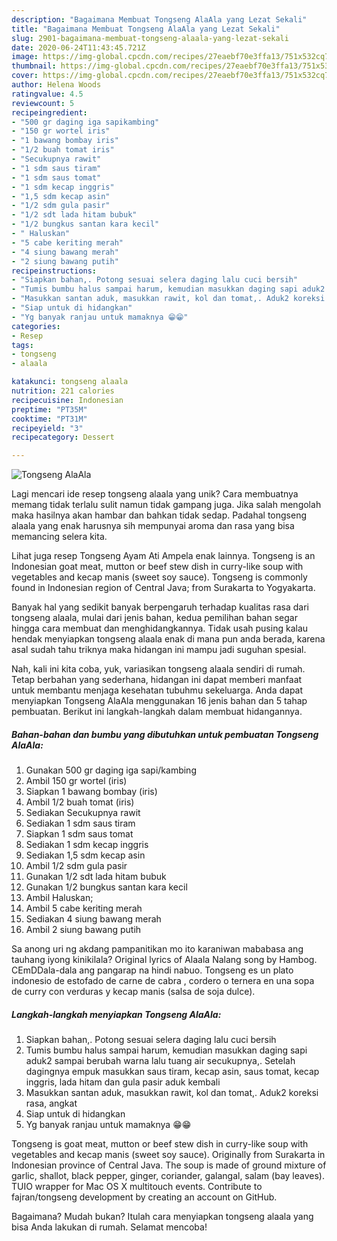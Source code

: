 ```yaml
---
description: "Bagaimana Membuat Tongseng AlaAla yang Lezat Sekali"
title: "Bagaimana Membuat Tongseng AlaAla yang Lezat Sekali"
slug: 2901-bagaimana-membuat-tongseng-alaala-yang-lezat-sekali
date: 2020-06-24T11:43:45.721Z
image: https://img-global.cpcdn.com/recipes/27eaebf70e3ffa13/751x532cq70/tongseng-alaala-foto-resep-utama.jpg
thumbnail: https://img-global.cpcdn.com/recipes/27eaebf70e3ffa13/751x532cq70/tongseng-alaala-foto-resep-utama.jpg
cover: https://img-global.cpcdn.com/recipes/27eaebf70e3ffa13/751x532cq70/tongseng-alaala-foto-resep-utama.jpg
author: Helena Woods
ratingvalue: 4.5
reviewcount: 5
recipeingredient:
- "500 gr daging iga sapikambing"
- "150 gr wortel iris"
- "1 bawang bombay iris"
- "1/2 buah tomat iris"
- "Secukupnya rawit"
- "1 sdm saus tiram"
- "1 sdm saus tomat"
- "1 sdm kecap inggris"
- "1,5 sdm kecap asin"
- "1/2 sdm gula pasir"
- "1/2 sdt lada hitam bubuk"
- "1/2 bungkus santan kara kecil"
- " Haluskan"
- "5 cabe keriting merah"
- "4 siung bawang merah"
- "2 siung bawang putih"
recipeinstructions:
- "Siapkan bahan,. Potong sesuai selera daging lalu cuci bersih"
- "Tumis bumbu halus sampai harum, kemudian masukkan daging sapi aduk2 sampai berubah warna lalu tuang air secukupnya,. Setelah dagingnya empuk masukkan saus tiram, kecap asin, saus tomat, kecap inggris, lada hitam dan gula pasir aduk kembali"
- "Masukkan santan aduk, masukkan rawit, kol dan tomat,. Aduk2 koreksi rasa, angkat"
- "Siap untuk di hidangkan"
- "Yg banyak ranjau untuk mamaknya 😁😁"
categories:
- Resep
tags:
- tongseng
- alaala

katakunci: tongseng alaala 
nutrition: 221 calories
recipecuisine: Indonesian
preptime: "PT35M"
cooktime: "PT31M"
recipeyield: "3"
recipecategory: Dessert

---
```



![Tongseng AlaAla](https://img-global.cpcdn.com/recipes/27eaebf70e3ffa13/751x532cq70/tongseng-alaala-foto-resep-utama.jpg)

Lagi mencari ide resep tongseng alaala yang unik? Cara membuatnya memang tidak terlalu sulit namun tidak gampang juga. Jika salah mengolah maka hasilnya akan hambar dan bahkan tidak sedap. Padahal tongseng alaala yang enak harusnya sih mempunyai aroma dan rasa yang bisa memancing selera kita.

Lihat juga resep Tongseng Ayam Ati Ampela enak lainnya. Tongseng is an Indonesian goat meat, mutton or beef stew dish in curry-like soup with vegetables and kecap manis (sweet soy sauce). Tongseng is commonly found in Indonesian region of Central Java; from Surakarta to Yogyakarta.

Banyak hal yang sedikit banyak berpengaruh terhadap kualitas rasa dari tongseng alaala, mulai dari jenis bahan, kedua pemilihan bahan segar hingga cara membuat dan menghidangkannya. Tidak usah pusing kalau hendak menyiapkan tongseng alaala enak di mana pun anda berada, karena asal sudah tahu triknya maka hidangan ini mampu jadi suguhan spesial.


Nah, kali ini kita coba, yuk, variasikan tongseng alaala sendiri di rumah. Tetap berbahan yang sederhana, hidangan ini dapat memberi manfaat untuk membantu menjaga kesehatan tubuhmu sekeluarga. Anda dapat menyiapkan Tongseng AlaAla menggunakan 16 jenis bahan dan 5 tahap pembuatan. Berikut ini langkah-langkah dalam membuat hidangannya.

<!--inarticleads1-->

##### Bahan-bahan dan bumbu yang dibutuhkan untuk pembuatan Tongseng AlaAla:

1. Gunakan 500 gr daging iga sapi/kambing
1. Ambil 150 gr wortel (iris)
1. Siapkan 1 bawang bombay (iris)
1. Ambil 1/2 buah tomat (iris)
1. Sediakan Secukupnya rawit
1. Sediakan 1 sdm saus tiram
1. Siapkan 1 sdm saus tomat
1. Sediakan 1 sdm kecap inggris
1. Sediakan 1,5 sdm kecap asin
1. Ambil 1/2 sdm gula pasir
1. Gunakan 1/2 sdt lada hitam bubuk
1. Gunakan 1/2 bungkus santan kara kecil
1. Ambil  Haluskan;
1. Ambil 5 cabe keriting merah
1. Sediakan 4 siung bawang merah
1. Ambil 2 siung bawang putih


Sa anong uri ng akdang pampanitikan mo ito karaniwan mababasa ang tauhang iyong kinikilala? Original lyrics of Alaala Nalang song by Hambog. CEmDDala-dala ang pangarap na hindi nabuo. Tongseng es un plato indonesio de estofado de carne de cabra , cordero o ternera en una sopa de curry con verduras y kecap manis (salsa de soja dulce). 

<!--inarticleads2-->

##### Langkah-langkah menyiapkan Tongseng AlaAla:

1. Siapkan bahan,. Potong sesuai selera daging lalu cuci bersih
1. Tumis bumbu halus sampai harum, kemudian masukkan daging sapi aduk2 sampai berubah warna lalu tuang air secukupnya,. Setelah dagingnya empuk masukkan saus tiram, kecap asin, saus tomat, kecap inggris, lada hitam dan gula pasir aduk kembali
1. Masukkan santan aduk, masukkan rawit, kol dan tomat,. Aduk2 koreksi rasa, angkat
1. Siap untuk di hidangkan
1. Yg banyak ranjau untuk mamaknya 😁😁


Tongseng is goat meat, mutton or beef stew dish in curry-like soup with vegetables and kecap manis (sweet soy sauce). Originally from Surakarta in Indonesian province of Central Java. The soup is made of ground mixture of garlic, shallot, black pepper, ginger, coriander, galangal, salam (bay leaves). TUIO wrapper for Mac OS X multitouch events. Contribute to fajran/tongseng development by creating an account on GitHub. 

Bagaimana? Mudah bukan? Itulah cara menyiapkan tongseng alaala yang bisa Anda lakukan di rumah. Selamat mencoba!
